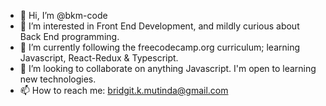 - 👋 Hi, I’m @bkm-code
- 👀 I’m interested in Front End Development, and mildly curious about Back End programming.
- 🌱 I’m currently following the freecodecamp.org curriculum; learning Javascript, React-Redux & Typescript.
- 💞️ I’m looking to collaborate on anything Javascript. I'm open to learning new technologies.
- 📫 How to reach me: bridgit.k.mutinda@gmail.com

<!---
bkm-code/bkm-code is a ✨ special ✨ repository because its `README.md` (this file) appears on your GitHub profile.
You can click the Preview link to take a look at your changes.
--->

